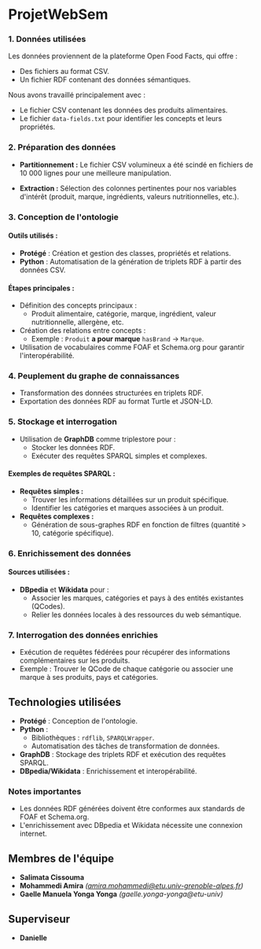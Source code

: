 # ProjetWebSem

### 1. **Données utilisées**
Les données proviennent de la plateforme Open Food Facts, qui offre :
- Des fichiers au format CSV.
- Un fichier RDF contenant des données sémantiques.

Nous avons travaillé principalement avec :
- Le fichier CSV contenant les données des produits alimentaires.
- Le fichier `data-fields.txt` pour identifier les concepts et leurs propriétés.
  
### 2. **Préparation des données**
- **Partitionnement :** Le fichier CSV volumineux a été scindé en fichiers de 10 000 lignes pour une meilleure manipulation.
  
- **Extraction :** Sélection des colonnes pertinentes pour nos variables d'intérêt (produit, marque, ingrédients, valeurs nutritionnelles, etc.).


### 3. **Conception de l'ontologie**

#### Outils utilisés :
- **Protégé** : Création et gestion des classes, propriétés et relations.
- **Python** : Automatisation de la génération de triplets RDF à partir des données CSV.
#### Étapes principales :
- Définition des concepts principaux :
  - Produit alimentaire, catégorie, marque, ingrédient, valeur nutritionnelle, allergène, etc.
- Création des relations entre concepts :
  - Exemple : `Produit` **a pour marque** `hasBrand` → `Marque`.
- Utilisation de vocabulaires comme FOAF et Schema.org pour garantir l'interopérabilité.

### 4. **Peuplement du graphe de connaissances**
- Transformation des données structurées en triplets RDF.
- Exportation des données RDF au format Turtle et JSON-LD.

### 5. **Stockage et interrogation**
- Utilisation de **GraphDB** comme triplestore pour :
  - Stocker les données RDF.
  - Exécuter des requêtes SPARQL simples et complexes.

#### Exemples de requêtes SPARQL :
- **Requêtes simples :**
  - Trouver les informations détaillées sur un produit spécifique.
  - Identifier les catégories et marques associées à un produit.
- **Requêtes complexes :**
  - Génération de sous-graphes RDF en fonction de filtres (quantité > 10, catégorie spécifique).
### 6. **Enrichissement des données**

#### Sources utilisées :
- **DBpedia** et **Wikidata** pour :
  - Associer les marques, catégories et pays à des entités existantes (QCodes).
  - Relier les données locales à des ressources du web sémantique.

### 7. **Interrogation des données enrichies**
- Exécution de requêtes fédérées pour récupérer des informations complémentaires sur les produits.
- Exemple : Trouver le QCode de chaque catégorie ou associer une marque à ses produits, pays et catégories.
  
## Technologies utilisées
- **Protégé** : Conception de l'ontologie.
- **Python** :
  - Bibliothèques : `rdflib`, `SPARQLWrapper`.
  - Automatisation des tâches de transformation de données.
- **GraphDB** : Stockage des triplets RDF et exécution des requêtes SPARQL.
- **DBpedia/Wikidata** : Enrichissement et interopérabilité.

### Notes importantes
- Les données RDF générées doivent être conformes aux standards de FOAF et Schema.org.
- L'enrichissement avec DBpedia et Wikidata nécessite une connexion internet.

## Membres de l'équipe
- **Salimata Cissouma**
- **Mohammedi Amira** *(amira.mohammedi@etu.univ-grenoble-alpes.fr)*
- **Gaelle Manuela Yonga Yonga** *(gaelle.yonga-yonga@etu-univ)*

## Superviseur
- **Danielle**
